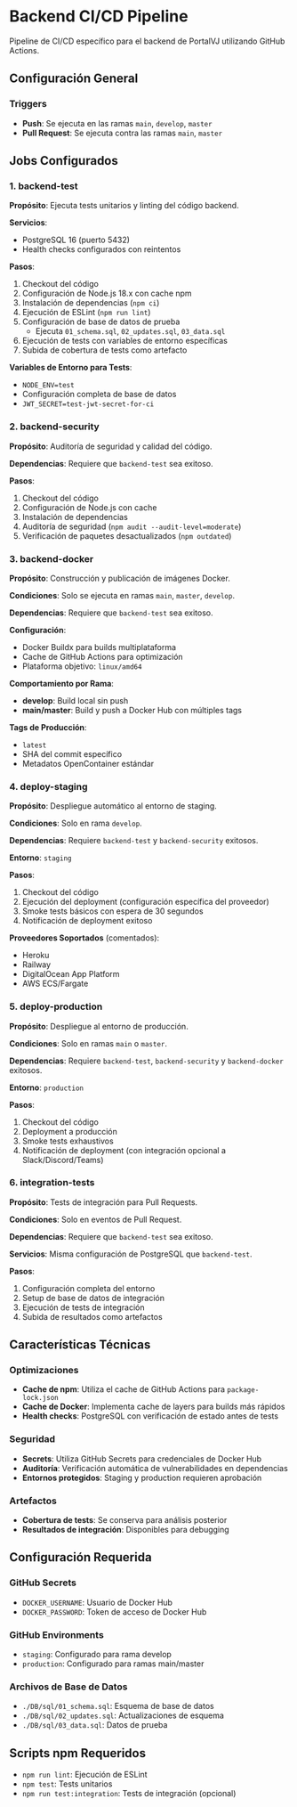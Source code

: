 # Backend CI/CD Pipeline

Pipeline de CI/CD específico para el backend de PortalVJ utilizando GitHub Actions.

## Configuración General

### Triggers
- **Push**: Se ejecuta en las ramas `main`, `develop`, `master`
- **Pull Request**: Se ejecuta contra las ramas `main`, `master`

## Jobs Configurados

### 1. backend-test
**Propósito**: Ejecuta tests unitarios y linting del código backend.

**Servicios**:
- PostgreSQL 16 (puerto 5432)
- Health checks configurados con reintentos

**Pasos**:
1. Checkout del código
2. Configuración de Node.js 18.x con cache npm
3. Instalación de dependencias (`npm ci`)
4. Ejecución de ESLint (`npm run lint`)
5. Configuración de base de datos de prueba
   - Ejecuta `01_schema.sql`, `02_updates.sql`, `03_data.sql`
6. Ejecución de tests con variables de entorno específicas
7. Subida de cobertura de tests como artefacto

**Variables de Entorno para Tests**:
- `NODE_ENV=test`
- Configuración completa de base de datos
- `JWT_SECRET=test-jwt-secret-for-ci`

### 2. backend-security
**Propósito**: Auditoría de seguridad y calidad del código.

**Dependencias**: Requiere que `backend-test` sea exitoso.

**Pasos**:
1. Checkout del código
2. Configuración de Node.js con cache
3. Instalación de dependencias
4. Auditoría de seguridad (`npm audit --audit-level=moderate`)
5. Verificación de paquetes desactualizados (`npm outdated`)

### 3. backend-docker
**Propósito**: Construcción y publicación de imágenes Docker.

**Condiciones**: Solo se ejecuta en ramas `main`, `master`, `develop`.

**Dependencias**: Requiere que `backend-test` sea exitoso.

**Configuración**:
- Docker Buildx para builds multiplataforma
- Cache de GitHub Actions para optimización
- Plataforma objetivo: `linux/amd64`

**Comportamiento por Rama**:
- **develop**: Build local sin push
- **main/master**: Build y push a Docker Hub con múltiples tags

**Tags de Producción**:
- `latest`
- SHA del commit específico
- Metadatos OpenContainer estándar

### 4. deploy-staging
**Propósito**: Despliegue automático al entorno de staging.

**Condiciones**: Solo en rama `develop`.

**Dependencias**: Requiere `backend-test` y `backend-security` exitosos.

**Entorno**: `staging`

**Pasos**:
1. Checkout del código
2. Ejecución del deployment (configuración específica del proveedor)
3. Smoke tests básicos con espera de 30 segundos
4. Notificación de deployment exitoso

**Proveedores Soportados** (comentados):
- Heroku
- Railway
- DigitalOcean App Platform
- AWS ECS/Fargate

### 5. deploy-production
**Propósito**: Despliegue al entorno de producción.

**Condiciones**: Solo en ramas `main` o `master`.

**Dependencias**: Requiere `backend-test`, `backend-security` y `backend-docker` exitosos.

**Entorno**: `production`

**Pasos**:
1. Checkout del código
2. Deployment a producción
3. Smoke tests exhaustivos
4. Notificación de deployment (con integración opcional a Slack/Discord/Teams)

### 6. integration-tests
**Propósito**: Tests de integración para Pull Requests.

**Condiciones**: Solo en eventos de Pull Request.

**Dependencias**: Requiere que `backend-test` sea exitoso.

**Servicios**: Misma configuración de PostgreSQL que `backend-test`.

**Pasos**:
1. Configuración completa del entorno
2. Setup de base de datos de integración
3. Ejecución de tests de integración
4. Subida de resultados como artefactos

## Características Técnicas

### Optimizaciones
- **Cache de npm**: Utiliza el cache de GitHub Actions para `package-lock.json`
- **Cache de Docker**: Implementa cache de layers para builds más rápidos
- **Health checks**: PostgreSQL con verificación de estado antes de tests

### Seguridad
- **Secrets**: Utiliza GitHub Secrets para credenciales de Docker Hub
- **Auditoría**: Verificación automática de vulnerabilidades en dependencias
- **Entornos protegidos**: Staging y production requieren aprobación

### Artefactos
- **Cobertura de tests**: Se conserva para análisis posterior
- **Resultados de integración**: Disponibles para debugging

## Configuración Requerida

### GitHub Secrets
- `DOCKER_USERNAME`: Usuario de Docker Hub
- `DOCKER_PASSWORD`: Token de acceso de Docker Hub

### GitHub Environments
- `staging`: Configurado para rama develop
- `production`: Configurado para ramas main/master

### Archivos de Base de Datos
- `./DB/sql/01_schema.sql`: Esquema de base de datos
- `./DB/sql/02_updates.sql`: Actualizaciones de esquema
- `./DB/sql/03_data.sql`: Datos de prueba

## Scripts npm Requeridos
- `npm run lint`: Ejecución de ESLint
- `npm test`: Tests unitarios
- `npm run test:integration`: Tests de integración (opcional)
